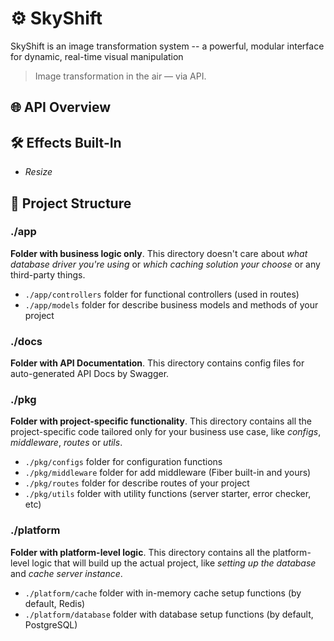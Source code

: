 # ⚙️ SkyShift

SkyShift is an image transformation system -- a powerful, modular interface for dynamic, real-time visual manipulation

> Image transformation in the air — via API.

## 🌐 API Overview

## 🛠️ Effects Built-In

- *Resize*

## 📂 Project Structure

### ./app

**Folder with business logic only**. This directory doesn't care about _what database driver you're using_ or _which caching solution your choose_ or any third-party things.

- `./app/controllers` folder for functional controllers (used in routes)
- `./app/models` folder for describe business models and methods of your project

### ./docs

**Folder with API Documentation**. This directory contains config files for auto-generated API Docs by Swagger.

### ./pkg

**Folder with project-specific functionality**. This directory contains all the project-specific code tailored only for your business use case, like _configs_, _middleware_, _routes_ or _utils_.

- `./pkg/configs` folder for configuration functions
- `./pkg/middleware` folder for add middleware (Fiber built-in and yours)
- `./pkg/routes` folder for describe routes of your project
- `./pkg/utils` folder with utility functions (server starter, error checker, etc)

### ./platform

**Folder with platform-level logic**. This directory contains all the platform-level logic that will build up the actual project, like _setting up the database_ and _cache server instance_.

- `./platform/cache` folder with in-memory cache setup functions (by default, Redis)
- `./platform/database` folder with database setup functions (by default, PostgreSQL)
